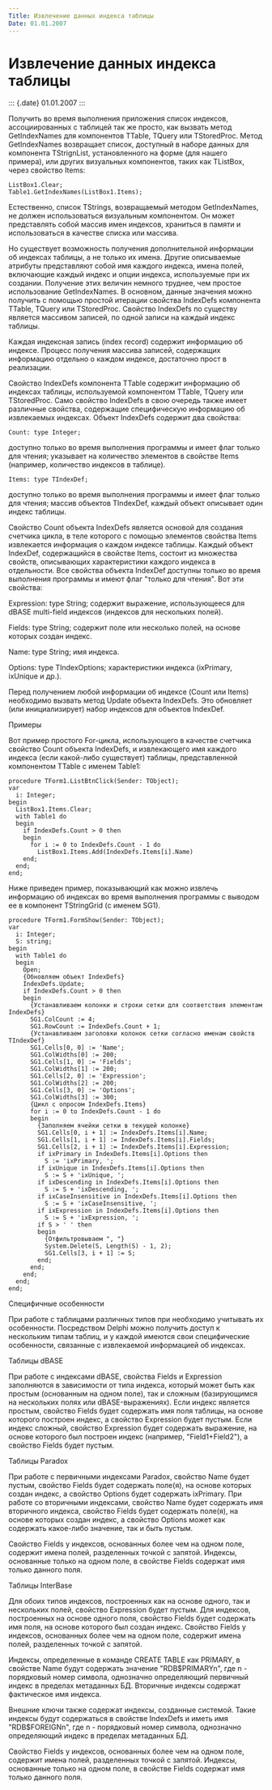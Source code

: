 ```yaml
---
Title: Извлечение данных индекса таблицы
Date: 01.01.2007
---
```



Извлечение данных индекса таблицы
=================================

::: {.date}
01.01.2007
:::

Получить во время выполнения приложения список индексов, ассоциированных
с таблицей так же просто, как вызвать метод GetIndexNames для компонентов
TTable, TQuery или TStoredProc. Метод GetIndexNames возвращает список,
доступный в наборе данных для компонента TStrignList, установленного на
форме (для нашего примера), или других визуальных компонентов, таких как
TListBox, через свойство Items:

    ListBox1.Clear;
    Table1.GetIndexNames(ListBox1.Items);

Естественно, список TStrings, возвращаемый методом GetIndexNames, не
должен использоваться визуальным компонентом. Он может представлять
собой массив имен индексов, храниться в памяти и использоваться в
качестве списка или массива.

Но существует возможность получения дополнительной информации об
индексах таблицы, а не только их имена. Другие описываемые атрибуты
представляют собой имя каждого индекса, имена полей, включающие каждый
индекс и опции индекса, используемые при их создании. Получение этих
величин немного труднее, чем простое использование GetIndexNames. В
основном, данные значения можно получить с помощью простой итерации
свойства IndexDefs компонента TTable, TQuery или TStoredProc. Свойство
IndexDefs по существу является массивом записей, по одной записи на
каждый индекс таблицы.

Каждая индексная запись (index record) содержит информацию об индексе.
Процесс получения массива записей, содержащих информацию отдельно о
каждом индексе, достаточно прост в реализации.

Свойство IndexDefs компонента TTable содержит информацию об индексах
таблицы, используемой компонентом TTable, TQuery или TStoredProc. Само
свойство IndexDefs в свою очередь также имеет различные свойства,
содержащие специфическую информацию об извлекаемых индексах. Объект
IndexDefs содержит два свойства:

    Count: type Integer;

доступно только во время выполнения программы и имеет флаг только для
чтения; указывает на количество элементов в свойстве Items (например,
количество индексов в таблице).

    Items: type TIndexDef;

доступно только во время выполнения программы и имеет флаг только для
чтения; массив объектов TIndexDef, каждый объект описывает один индекс
таблицы.

Свойство Count объекта IndexDefs является основой для создания счетчика
цикла, в теле которого с помощью элементов свойства Items извлекается
информация о каждом индексе таблицы. Каждый объект IndexDef,
содержащийся в свойстве Items, состоит из множества свойств, описывающих
характеристики каждого индекса в отдельности. Все свойства объекта
IndexDef доступны только во время выполнения программы и имеют флаг
"только для чтения". Вот эти свойства:

Expression: type String; содержит выражение, использующееся
                          для dBASE multi-field индексов
                          (индексов для нескольких полей).

Fields:     type String; содержит поле или несколько полей,
                          на основе которых создан индекс.

Name:       type String; имя индекса.

Options:    type TIndexOptions; характеристики индекса
                          (ixPrimary,  ixUnique и др.).

Перед получением любой информации об индексе (Count или Items)
необходимо вызвать метод Update объекта IndexDefs. Это обновляет (или
инициализирует) набор индексов для объектов IndexDef.

Примеры

Вот пример простого For-цикла, использующего в качестве счетчика
свойство Count объекта IndexDefs, и извлекающего имя каждого индекса
(если какой-либо существует) таблицы, представленной компонентом TTable
с именем Table1:

    procedure TForm1.ListBtnClick(Sender: TObject);
    var
      i: Integer;
    begin
      ListBox1.Items.Clear;
      with Table1 do
      begin
        if IndexDefs.Count > 0 then
        begin
          for i := 0 to IndexDefs.Count - 1 do
            ListBox1.Items.Add(IndexDefs.Items[i].Name)
        end;
      end;
    end;

Ниже приведен пример, показывающий как можно извлечь информацию об
индексах во время выполнения программы с выводом ее в компонент
TStringGrid (с именем SG1).

    procedure TForm1.FormShow(Sender: TObject);
    var
      i: Integer;
      S: string;
    begin
      with Table1 do
      begin
        Open;
        {Обновляем объект IndexDefs}
        IndexDefs.Update;
        if IndexDefs.Count > 0 then
        begin
          {Устанавливаем колонки и строки сетки для соответствия элементам IndexDefs}
          SG1.ColCount := 4;
          SG1.RowCount := IndexDefs.Count + 1;
          {Устанавливаем заголовки колонок сетки согласно именам свойств TIndexDef}
          SG1.Cells[0, 0] := 'Name';
          SG1.ColWidths[0] := 200;
          SG1.Cells[1, 0] := 'Fields';
          SG1.ColWidths[1] := 200;
          SG1.Cells[2, 0] := 'Expression';
          SG1.ColWidths[2] := 200;
          SG1.Cells[3, 0] := 'Options';
          SG1.ColWidths[3] := 300;
          {Цикл с опросом IndexDefs.Items}
          for i := 0 to IndexDefs.Count - 1 do
          begin
            {Заполняем ячейки сетки в текущей колонке}
            SG1.Cells[0, i + 1] := IndexDefs.Items[i].Name;
            SG1.Cells[1, i + 1] := IndexDefs.Items[i].Fields;
            SG1.Cells[2, i + 1] := IndexDefs.Items[i].Expression;
            if ixPrimary in IndexDefs.Items[i].Options then
              S := 'ixPrimary, ';
            if ixUnique in IndexDefs.Items[i].Options then
              S := S + 'ixUnique, ';
            if ixDescending in IndexDefs.Items[i].Options then
              S := S + 'ixDescending, ';
            if ixCaseInsensitive in IndexDefs.Items[i].Options then
              S := S + 'ixCaseInsensitive, ';
            if ixExpression in IndexDefs.Items[i].Options then
              S := S + 'ixExpression, ';
            if S > ' ' then
            begin
              {Отфильтровываем ", "}
              System.Delete(S, Length(S) - 1, 2);
              SG1.Cells[3, i + 1] := S;
            end;
          end;
        end;
      end;
    end;

Специфичные особенности

При работе с таблицами различных типов при необходимо учитывать их
особенности. Посредством Delphi можно получить доступ к нескольким типам
таблиц, и у каждой имеются свои специфические особенности, связанные с
извлекаемой информацией об индексах.

Таблицы dBASE

При работе с индексами dBASE, свойства Fields и Expression заполняются в
зависимости от типа индекса, который может быть как простым (основанным
на одном поле), так и сложным (базирующимся на нескольких полях или
dBASE-выражениях). Если индекс является простым, свойство Fields будет
содержать имя поля таблицы, на основе которого построен индекс, а
свойство Expression будет пустым. Если индекс сложный, свойство
Expression будет содержать выражение, на основе которого был построен
индекс (например, \"Field1+Field2\"), а свойство Fields будет пустым.

Таблицы Paradox

При работе с первичными индексами Paradox, свойство Name будет пустым,
свойство Fields будет содержать поле(я), на основе которых создан
индекс, а свойство Options будет содержать ixPrimary. При работе со
вторичными индексами, свойство Name будет содержать имя вторичного
индекса, свойство Fields будет содержать поле(я), на основе которых
создан индекс, а свойство Options может как содержать какое-либо
значение, так и быть пустым.

Свойство Fields у индексов, основанных более чем на одном поле, содержит
имена полей, разделенных точкой с запятой. Индексы, основанные только на
одном поле, в свойстве Fields содержат имя только данного поля.

Таблицы InterBase

Для обоих типов индексов, построенных как на основе одного, так и
нескольких полей, свойство Expression будет пустым. Для индексов,
построенных на основе одного поля, свойство Fields будет содержать имя
поля, на основе которого был создан индекс. Свойство Fields у индексов,
основанных более чем на одном поле, содержит имена полей, разделенных
точкой с запятой.

Индексы, определенные в команде CREATE TABLE как PRIMARY, в свойстве
Name будут содержать значение \"RDB\$PRIMARYn\", где n - порядковый
номер символа, однозначно определяющий первичный индекс в пределах
метаданных БД. Вторичные индексы содержат фактическое имя индекса.

Внешние ключи также содержат индексы, созданные системой. Такие индексы
будут содержаться в свойстве IndexDefs и иметь имя \"RDB\$FOREIGNn\",
где n - порядковый номер символа, однозначно определяющий индекс в
пределах метаданных БД.

Свойство Fields у индексов, основанных более чем на одном поле, содержит
имена полей, разделенных точкой с запятой. Индексы, основанные только на
одном поле, в свойстве Fields содержат имя только данного поля.
